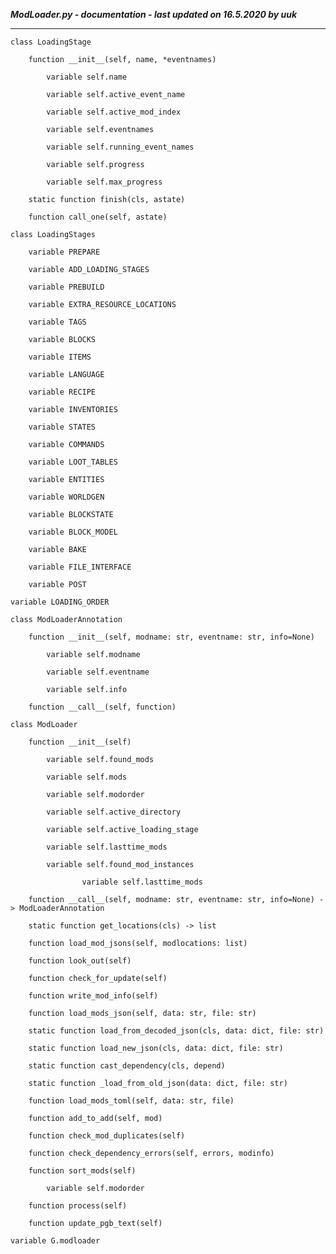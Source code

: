 ***ModLoader.py - documentation - last updated on 16.5.2020 by uuk***
___

    class LoadingStage

        function __init__(self, name, *eventnames)

            variable self.name

            variable self.active_event_name

            variable self.active_mod_index

            variable self.eventnames

            variable self.running_event_names

            variable self.progress

            variable self.max_progress

        static function finish(cls, astate)

        function call_one(self, astate)

    class LoadingStages

        variable PREPARE

        variable ADD_LOADING_STAGES

        variable PREBUILD

        variable EXTRA_RESOURCE_LOCATIONS

        variable TAGS

        variable BLOCKS

        variable ITEMS

        variable LANGUAGE

        variable RECIPE

        variable INVENTORIES

        variable STATES

        variable COMMANDS

        variable LOOT_TABLES

        variable ENTITIES

        variable WORLDGEN

        variable BLOCKSTATE

        variable BLOCK_MODEL

        variable BAKE

        variable FILE_INTERFACE

        variable POST

    variable LOADING_ORDER

    class ModLoaderAnnotation

        function __init__(self, modname: str, eventname: str, info=None)

            variable self.modname

            variable self.eventname

            variable self.info

        function __call__(self, function)

    class ModLoader

        function __init__(self)

            variable self.found_mods

            variable self.mods

            variable self.modorder

            variable self.active_directory

            variable self.active_loading_stage

            variable self.lasttime_mods

            variable self.found_mod_instances

                    variable self.lasttime_mods

        function __call__(self, modname: str, eventname: str, info=None) -> ModLoaderAnnotation

        static function get_locations(cls) -> list

        function load_mod_jsons(self, modlocations: list)

        function look_out(self)

        function check_for_update(self)

        function write_mod_info(self)

        function load_mods_json(self, data: str, file: str)

        static function load_from_decoded_json(cls, data: dict, file: str)

        static function load_new_json(cls, data: dict, file: str)

        static function cast_dependency(cls, depend)

        static function _load_from_old_json(data: dict, file: str)

        function load_mods_toml(self, data: str, file)

        function add_to_add(self, mod)

        function check_mod_duplicates(self)

        function check_dependency_errors(self, errors, modinfo)

        function sort_mods(self)

            variable self.modorder

        function process(self)

        function update_pgb_text(self)

    variable G.modloader